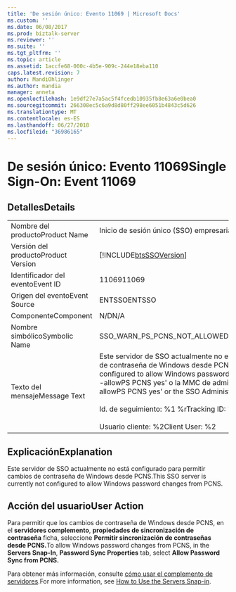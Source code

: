 ```yaml
---
title: 'De sesión único: Evento 11069 | Microsoft Docs'
ms.custom: ''
ms.date: 06/08/2017
ms.prod: biztalk-server
ms.reviewer: ''
ms.suite: ''
ms.tgt_pltfrm: ''
ms.topic: article
ms.assetid: 1accfe68-000c-4b5e-909c-244e18eba110
caps.latest.revision: 7
author: MandiOhlinger
ms.author: mandia
manager: anneta
ms.openlocfilehash: 1e9df27e7a5ac5f4fcedb10935fb8e63a6e0bea0
ms.sourcegitcommit: 266308ec5c6a9d8d80ff298ee6051b4843c5d626
ms.translationtype: MT
ms.contentlocale: es-ES
ms.lasthandoff: 06/27/2018
ms.locfileid: "36986165"
---
```

# <a name="single-sign-on-event-11069"></a><span data-ttu-id="4094b-102">De sesión único: Evento 11069</span><span class="sxs-lookup"><span data-stu-id="4094b-102">Single Sign-On: Event 11069</span></span>
## <a name="details"></a><span data-ttu-id="4094b-103">Detalles</span><span class="sxs-lookup"><span data-stu-id="4094b-103">Details</span></span>  
  
|                 |                                                                                                                                                                                                                       |
|-----------------|-----------------------------------------------------------------------------------------------------------------------------------------------------------------------------------------------------------------------|
|  <span data-ttu-id="4094b-104">Nombre del producto</span><span class="sxs-lookup"><span data-stu-id="4094b-104">Product Name</span></span>   |                                                                                               <span data-ttu-id="4094b-105">Inicio de sesión único (SSO) empresarial</span><span class="sxs-lookup"><span data-stu-id="4094b-105">Enterprise Single Sign-On</span></span>                                                                                               |
| <span data-ttu-id="4094b-106">Versión del producto</span><span class="sxs-lookup"><span data-stu-id="4094b-106">Product Version</span></span> |                                                                              [!INCLUDE[btsSSOVersion](../includes/btsssoversion-md.md)]                                                                               |
|    <span data-ttu-id="4094b-107">Identificador del evento</span><span class="sxs-lookup"><span data-stu-id="4094b-107">Event ID</span></span>     |                                                                                                         <span data-ttu-id="4094b-108">11069</span><span class="sxs-lookup"><span data-stu-id="4094b-108">11069</span></span>                                                                                                         |
|  <span data-ttu-id="4094b-109">Origen del evento</span><span class="sxs-lookup"><span data-stu-id="4094b-109">Event Source</span></span>   |                                                                                                        <span data-ttu-id="4094b-110">ENTSSO</span><span class="sxs-lookup"><span data-stu-id="4094b-110">ENTSSO</span></span>                                                                                                         |
|    <span data-ttu-id="4094b-111">Componente</span><span class="sxs-lookup"><span data-stu-id="4094b-111">Component</span></span>    |                                                                                                          <span data-ttu-id="4094b-112">N/D</span><span class="sxs-lookup"><span data-stu-id="4094b-112">N/A</span></span>                                                                                                          |
|  <span data-ttu-id="4094b-113">Nombre simbólico</span><span class="sxs-lookup"><span data-stu-id="4094b-113">Symbolic Name</span></span>  |                                                                                             <span data-ttu-id="4094b-114">SSO_WARN_PS_PCNS_NOT_ALLOWED</span><span class="sxs-lookup"><span data-stu-id="4094b-114">SSO_WARN_PS_PCNS_NOT_ALLOWED</span></span>                                                                                              |
|  <span data-ttu-id="4094b-115">Texto del mensaje</span><span class="sxs-lookup"><span data-stu-id="4094b-115">Message Text</span></span>   | <span data-ttu-id="4094b-116">Este servidor de SSO actualmente no está configurado para permitir cambios de contraseña de Windows desde PCNS.</span><span class="sxs-lookup"><span data-stu-id="4094b-116">This SSO server is currently not configured to allow Windows password changes from PCNS.</span></span> <span data-ttu-id="4094b-117">Use 'ssoconfig -allowPS PCNS yes' o la MMC de administración de SSO.%r</span><span class="sxs-lookup"><span data-stu-id="4094b-117">Use 'ssoconfig -allowPS PCNS yes' or the SSO Administration MMC.%r</span></span><br /><br /> <span data-ttu-id="4094b-118">Id. de seguimiento: %1 %r</span><span class="sxs-lookup"><span data-stu-id="4094b-118">Tracking ID: %1%r</span></span><br /><br /> <span data-ttu-id="4094b-119">Usuario cliente: %2</span><span class="sxs-lookup"><span data-stu-id="4094b-119">Client User: %2</span></span> |
  
## <a name="explanation"></a><span data-ttu-id="4094b-120">Explicación</span><span class="sxs-lookup"><span data-stu-id="4094b-120">Explanation</span></span>  
 <span data-ttu-id="4094b-121">Este servidor de SSO actualmente no está configurado para permitir cambios de contraseña de Windows desde PCNS.</span><span class="sxs-lookup"><span data-stu-id="4094b-121">This SSO server is currently not configured to allow Windows password changes from PCNS.</span></span>  
  
## <a name="user-action"></a><span data-ttu-id="4094b-122">Acción del usuario</span><span class="sxs-lookup"><span data-stu-id="4094b-122">User Action</span></span>  
 <span data-ttu-id="4094b-123">Para permitir que los cambios de contraseña de Windows desde PCNS, en el **servidores complemento**, **propiedades de sincronización de contraseña** ficha, seleccione **Permitir sincronización de contraseñas desde PCNS.**</span><span class="sxs-lookup"><span data-stu-id="4094b-123">To allow Windows password changes from PCNS, in the **Servers Snap-In**, **Password Sync Properties** tab, select **Allow Password Sync from PCNS.**</span></span>  
  
 <span data-ttu-id="4094b-124">Para obtener más información, consulte [cómo usar el complemento de servidores](../core/how-to-use-the-servers-snap-in.md).</span><span class="sxs-lookup"><span data-stu-id="4094b-124">For more information, see [How to Use the Servers Snap-in](../core/how-to-use-the-servers-snap-in.md).</span></span>